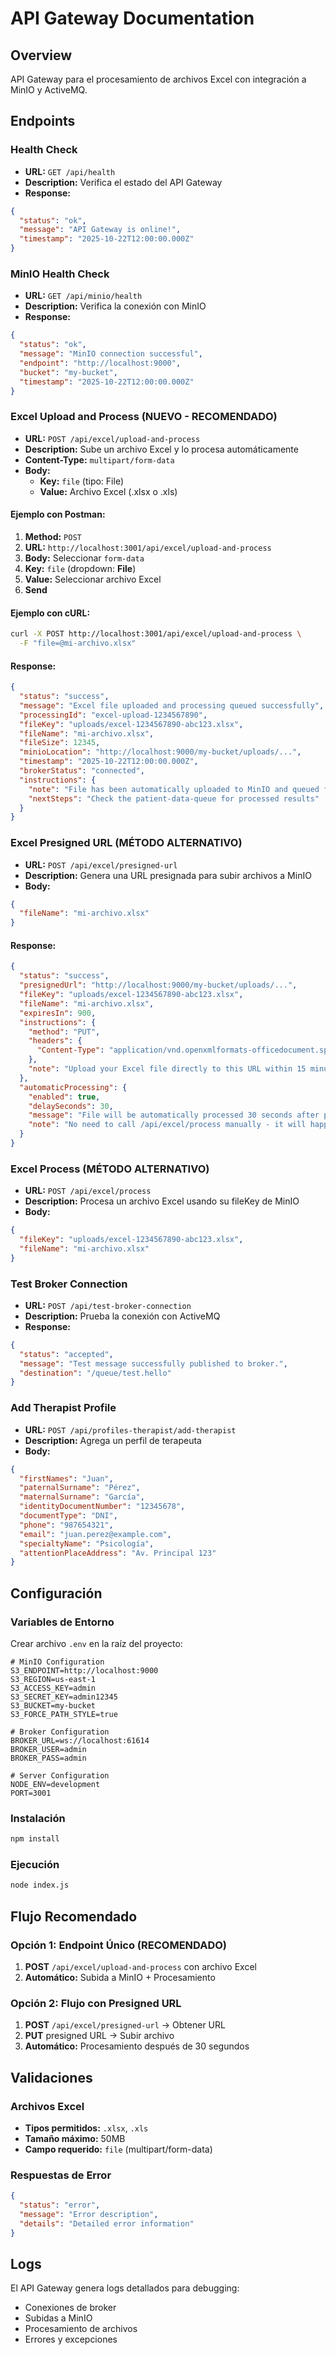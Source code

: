 # API Gateway Documentation

## Overview
API Gateway para el procesamiento de archivos Excel con integración a MinIO y ActiveMQ.

## Endpoints

### Health Check
- **URL:** `GET /api/health`
- **Description:** Verifica el estado del API Gateway
- **Response:**
```json
{
  "status": "ok",
  "message": "API Gateway is online!",
  "timestamp": "2025-10-22T12:00:00.000Z"
}
```

### MinIO Health Check
- **URL:** `GET /api/minio/health`
- **Description:** Verifica la conexión con MinIO
- **Response:**
```json
{
  "status": "ok",
  "message": "MinIO connection successful",
  "endpoint": "http://localhost:9000",
  "bucket": "my-bucket",
  "timestamp": "2025-10-22T12:00:00.000Z"
}
```

### Excel Upload and Process (NUEVO - RECOMENDADO)
- **URL:** `POST /api/excel/upload-and-process`
- **Description:** Sube un archivo Excel y lo procesa automáticamente
- **Content-Type:** `multipart/form-data`
- **Body:**
  - **Key:** `file` (tipo: File)
  - **Value:** Archivo Excel (.xlsx o .xls)

#### Ejemplo con Postman:
1. **Method:** `POST`
2. **URL:** `http://localhost:3001/api/excel/upload-and-process`
3. **Body:** Seleccionar `form-data`
4. **Key:** `file` (dropdown: **File**)
5. **Value:** Seleccionar archivo Excel
6. **Send**

#### Ejemplo con cURL:
```bash
curl -X POST http://localhost:3001/api/excel/upload-and-process \
  -F "file=@mi-archivo.xlsx"
```

#### Response:
```json
{
  "status": "success",
  "message": "Excel file uploaded and processing queued successfully",
  "processingId": "excel-upload-1234567890",
  "fileKey": "uploads/excel-1234567890-abc123.xlsx",
  "fileName": "mi-archivo.xlsx",
  "fileSize": 12345,
  "minioLocation": "http://localhost:9000/my-bucket/uploads/...",
  "timestamp": "2025-10-22T12:00:00.000Z",
  "brokerStatus": "connected",
  "instructions": {
    "note": "File has been automatically uploaded to MinIO and queued for processing",
    "nextSteps": "Check the patient-data-queue for processed results"
  }
}
```

### Excel Presigned URL (MÉTODO ALTERNATIVO)
- **URL:** `POST /api/excel/presigned-url`
- **Description:** Genera una URL presignada para subir archivos a MinIO
- **Body:**
```json
{
  "fileName": "mi-archivo.xlsx"
}
```

#### Response:
```json
{
  "status": "success",
  "presignedUrl": "http://localhost:9000/my-bucket/uploads/...",
  "fileKey": "uploads/excel-1234567890-abc123.xlsx",
  "fileName": "mi-archivo.xlsx",
  "expiresIn": 900,
  "instructions": {
    "method": "PUT",
    "headers": {
      "Content-Type": "application/vnd.openxmlformats-officedocument.spreadsheetml.sheet"
    },
    "note": "Upload your Excel file directly to this URL within 15 minutes"
  },
  "automaticProcessing": {
    "enabled": true,
    "delaySeconds": 30,
    "message": "File will be automatically processed 30 seconds after presigned URL generation",
    "note": "No need to call /api/excel/process manually - it will happen automatically!"
  }
}
```

### Excel Process (MÉTODO ALTERNATIVO)
- **URL:** `POST /api/excel/process`
- **Description:** Procesa un archivo Excel usando su fileKey de MinIO
- **Body:**
```json
{
  "fileKey": "uploads/excel-1234567890-abc123.xlsx",
  "fileName": "mi-archivo.xlsx"
}
```

### Test Broker Connection
- **URL:** `POST /api/test-broker-connection`
- **Description:** Prueba la conexión con ActiveMQ
- **Response:**
```json
{
  "status": "accepted",
  "message": "Test message successfully published to broker.",
  "destination": "/queue/test.hello"
}
```

### Add Therapist Profile
- **URL:** `POST /api/profiles-therapist/add-therapist`
- **Description:** Agrega un perfil de terapeuta
- **Body:**
```json
{
  "firstNames": "Juan",
  "paternalSurname": "Pérez",
  "maternalSurname": "García",
  "identityDocumentNumber": "12345678",
  "documentType": "DNI",
  "phone": "987654321",
  "email": "juan.perez@example.com",
  "specialtyName": "Psicología",
  "attentionPlaceAddress": "Av. Principal 123"
}
```

## Configuración

### Variables de Entorno
Crear archivo `.env` en la raíz del proyecto:

```env
# MinIO Configuration
S3_ENDPOINT=http://localhost:9000
S3_REGION=us-east-1
S3_ACCESS_KEY=admin
S3_SECRET_KEY=admin12345
S3_BUCKET=my-bucket
S3_FORCE_PATH_STYLE=true

# Broker Configuration
BROKER_URL=ws://localhost:61614
BROKER_USER=admin
BROKER_PASS=admin

# Server Configuration
NODE_ENV=development
PORT=3001
```

### Instalación
```bash
npm install
```

### Ejecución
```bash
node index.js
```

## Flujo Recomendado

### Opción 1: Endpoint Único (RECOMENDADO)
1. **POST** `/api/excel/upload-and-process` con archivo Excel
2. **Automático:** Subida a MinIO + Procesamiento

### Opción 2: Flujo con Presigned URL
1. **POST** `/api/excel/presigned-url` → Obtener URL
2. **PUT** presigned URL → Subir archivo
3. **Automático:** Procesamiento después de 30 segundos

## Validaciones

### Archivos Excel
- **Tipos permitidos:** `.xlsx`, `.xls`
- **Tamaño máximo:** 50MB
- **Campo requerido:** `file` (multipart/form-data)

### Respuestas de Error
```json
{
  "status": "error",
  "message": "Error description",
  "details": "Detailed error information"
}
```

## Logs
El API Gateway genera logs detallados para debugging:
- Conexiones de broker
- Subidas a MinIO
- Procesamiento de archivos
- Errores y excepciones